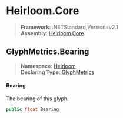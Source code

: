 # Heirloom.Core

> **Framework**: .NETStandard,Version=v2.1  
> **Assembly**: [Heirloom.Core][0]  

## GlyphMetrics.Bearing

> **Namespace**: [Heirloom][0]  
> **Declaring Type**: [GlyphMetrics][1]  

#### Bearing

The bearing of this glyph.

```cs
public float Bearing
```

[0]: ../../../Heirloom.Core.md
[1]: ../GlyphMetrics.md
